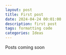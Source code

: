 ```yaml
---
layout: post
title: First post
date: 2024-04-24 00:01:00
description: first post
tags: formatting code
categories: Ideas
---
```


Posts coming soon
